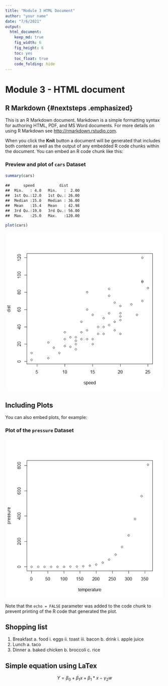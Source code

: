 ```yaml
---
title: "Module 3 HTML Document"
author: "your name"
date: "7/6/2021"
output: 
  html_document: 
    keep_md: true
    fig_width: 6
    fig_height: 6
    toc: yes
    toc_float: true
    code_folding: hide
---
```



# Module 3 - HTML document

## R Markdown {#nextsteps .emphasized}

This is an R Markdown document. Markdown is a simple formatting syntax for authoring HTML, PDF, and MS Word documents. For more details on using R Markdown see <http://rmarkdown.rstudio.com>.

When you click the **Knit** button a document will be generated that includes both content as well as the output of any embedded R code chunks within the document. You can embed an R code chunk like this:

### Preview and plot of ```cars``` Dataset


```r
summary(cars)
```

```
##      speed           dist       
##  Min.   : 4.0   Min.   :  2.00  
##  1st Qu.:12.0   1st Qu.: 26.00  
##  Median :15.0   Median : 36.00  
##  Mean   :15.4   Mean   : 42.98  
##  3rd Qu.:19.0   3rd Qu.: 56.00  
##  Max.   :25.0   Max.   :120.00
```

```r
plot(cars)
```

![](index_files/figure-html/cars-1.png)<!-- -->

## Including Plots

You can also embed plots, for example:

### Plot of the ```pressure``` Dataset

![](index_files/figure-html/pressure-1.png)<!-- -->

Note that the `echo = FALSE` parameter was added to the code chunk to prevent printing of the R code that generated the plot.

## Shopping list

1. Breakfast
    a. food
        i. eggs
        ii. toast
        iii. bacon
    b. drink
        i. apple juice
2. Lunch
    a. taco
3. Dinner
    a. baked chicken
    b. broccoli
    c. rice


## Simple equation using LaTex

$$ Y = \beta_0 + \beta_1x + \beta_1*x - \gamma_2w $$
